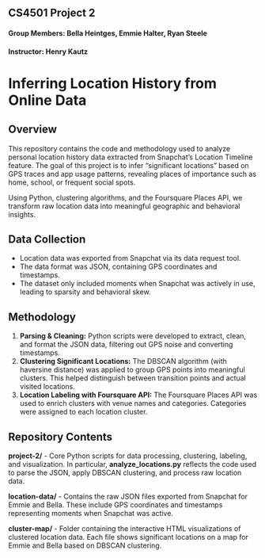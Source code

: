 ## CS4501 Project 2
#### Group Members: Bella Heintges, Emmie Halter, Ryan Steele
#### Instructor: Henry Kautz
# Inferring Location History from Online Data

## Overview
This repository contains the code and methodology used to analyze personal location history data extracted from Snapchat’s Location Timeline feature. The goal of this project is to infer “significant locations” based on GPS traces and app usage patterns, revealing places of importance such as home, school, or frequent social spots.

Using Python, clustering algorithms, and the Foursquare Places API, we transform raw location data into meaningful geographic and behavioral insights.

## Data Collection
- Location data was exported from Snapchat via its data request tool.
- The data format was JSON, containing GPS coordinates and timestamps.
- The dataset only included moments when Snapchat was actively in use, leading to sparsity and behavioral skew.

## Methodology
1. **Parsing & Cleaning:** Python scripts were developed to extract, clean, and format the JSON data, filtering out GPS noise and converting timestamps.
2. **Clustering Significant Locations:** The DBSCAN algorithm (with haversine distance) was applied to group GPS points into meaningful clusters. This helped distinguish between transition points and actual visited locations.
3. **Location Labeling with Foursquare API:** The Foursquare Places API was used to enrich clusters with venue names and categories. Categories were assigned to each location cluster.

## Repository Contents
**project-2/** - Core Python scripts for data processing, clustering, labeling, and visualization. In particular, **analyze_locations.py** reflects the code used to parse the JSON, apply DBSCAN clustering, and process raw location data.

**location-data/** - Contains the raw JSON files exported from Snapchat for Emmie and Bella. These include GPS coordinates and timestamps representing moments when Snapchat was active.

**cluster-map/** - Folder containing the interactive HTML visualizations of clustered location data. Each file shows significant locations on a map for Emmie and Bella based on DBSCAN clustering.
